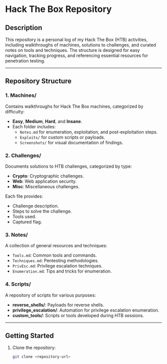 # Hack The Box Repository

## Description

This repository is a personal log of my Hack The Box (HTB) activities, including walkthroughs of machines, solutions to challenges, and curated notes on tools and techniques. The structure is designed for easy navigation, tracking progress, and referencing essential resources for penetration testing.

---

## Repository Structure


### **1. Machines/**
Contains walkthroughs for Hack The Box machines, categorized by difficulty:
- **Easy**, **Medium**, **Hard**, and **Insane**.
- Each folder includes:
  - `Notes.md` for enumeration, exploitation, and post-exploitation steps.
  - `Exploits/` for custom scripts or payloads.
  - `Screenshots/` for visual documentation of findings.

### **2. Challenges/**
Documents solutions to HTB challenges, categorized by type:
- **Crypto**: Cryptographic challenges.
- **Web**: Web application security.
- **Misc**: Miscellaneous challenges.

Each file provides:
- Challenge description.
- Steps to solve the challenge.
- Tools used.
- Captured flag.

### **3. Notes/**
A collection of general resources and techniques:
- `Tools.md`: Common tools and commands.
- `Techniques.md`: Pentesting methodologies.
- `PrivEsc.md`: Privilege escalation techniques.
- `Enumeration.md`: Tips and tricks for enumeration.

### **4. Scripts/**
A repository of scripts for various purposes:
- **reverse_shells/**: Payloads for reverse shells.
- **privilege_escalation/**: Automation for privilege escalation enumeration.
- **custom_tools/**: Scripts or tools developed during HTB sessions.

---

## Getting Started

1. Clone the repository:
   ```bash
   git clone <repository-url>
